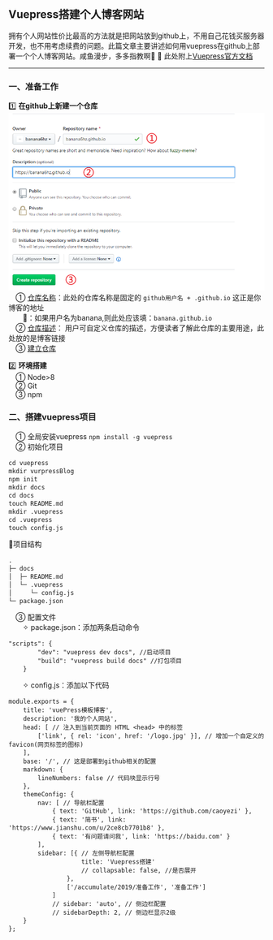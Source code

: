 
## Vuepress搭建个人博客网站   
拥有个人网站性价比最高的方法就是把网站放到github上，不用自己花钱买服务器开发，也不用考虑续费的问题。此篇文章主要讲述如何用vuepress在github上部署一个个人博客网站。咸鱼漫步，多多指教啊🤡 
📑 此处附上[Vuepress官方文档](https://vuepress.vuejs.org/zh/guide/)  

---
### 一、准备工作
:one: **在github上新建一个仓库**  
![vuepress_1](../../../.vuepress/imgs/blog/tools/vuepress/vuepress_1.png)  
&emsp;① <u>仓库名称</u>：此处的仓库名称是固定的 `github用户名 + .github.io` 这正是你博客的地址   
&emsp;&emsp;:chestnut:：如果用户名为banana,则此处应该填：`banana.github.io`  
&emsp;② <u>仓库描述</u>： 用户可自定义仓库的描述，方便读者了解此仓库的主要用途，此处放的是博客链接  
&emsp;③ <u>建立仓库</u>  


:two: **环境搭建**   
&emsp;① Node>8  
&emsp;② Git  
&emsp;③ npm
### 二、搭建vuepress项目  
&emsp;① 全局安装vuepress `npm install -g vuepress`  
&emsp;② 初始化项目 
```
cd vuepress  
mkdir vurpressBlog  
npm init  
mkdir docs
cd docs
touch README.md  
mkdir .vuepress
cd .vuepress
touch config.js
```  
🎄项目结构
```
.
├─ docs
│  ├─ README.md
│  └─ .vuepress
│     └─ config.js
└─ package.json
```  
&emsp;③ 配置文件  
&emsp;&emsp;✧ package.json：添加两条启动命令  
```
"scripts": {
        "dev": "vuepress dev docs", //启动项目
        "build": "vuepress build docs" //打包项目
    }
```  
&emsp;&emsp;✧ config.js：添加以下代码
```
module.exports = {
    title: 'vuePress模板博客',
    description: '我的个人网站',
    head: [ // 注入到当前页面的 HTML <head> 中的标签
        ['link', { rel: 'icon', href: '/logo.jpg' }], // 增加一个自定义的 favicon(网页标签的图标)
    ],
    base: '/', // 这是部署到github相关的配置
    markdown: {
        lineNumbers: false // 代码块显示行号
    },
    themeConfig: {
        nav: [ // 导航栏配置
            { text: 'GitHub', link: 'https://github.com/caoyezi' },
            { text: '简书', link: 'https://www.jianshu.com/u/2ce8cb7701b8' },
            { text: '有问题请问我', link: 'https://baidu.com' }
        ],
        sidebar: [{ // 左侧导航栏配置
                    title: 'Vuepress搭建'
                    // collapsable: false, //是否展开
                },
                ['/accumulate/2019/准备工作', '准备工作']
            ]
            // sidebar: 'auto', // 侧边栏配置
            // sidebarDepth: 2, // 侧边栏显示2级
    }
};
```

